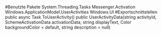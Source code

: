 #Benutzte Pakete
System.Threading.Tasks
Messenger.Activation
Windows.ApplicationModel.UserActivities
Windows.UI
#Exportschnittstellen
public async Task<UserActivity> ToUserActivity()
public UserActivityData(string activityId, SchemeActivationData activationData, string displayText, Color backgroundColor = default, string description = null)

